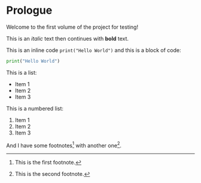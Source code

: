 # Prologue

Welcome to the first volume of the project for testing!

This is an *italic* text then continues with **bold** text.

This is an inline code `print("Hello World")` and this is a block of code:

```python
print("Hello World")
```

This is a list:
- Item 1
- Item 2
- Item 3

This is a numbered list:
1. Item 1
2. Item 2
3. Item 3

And I have some footnotes[^foot1] with another one[^here].

[^foot1]: This is the first footnote.
[^here]: This is the second footnote.
